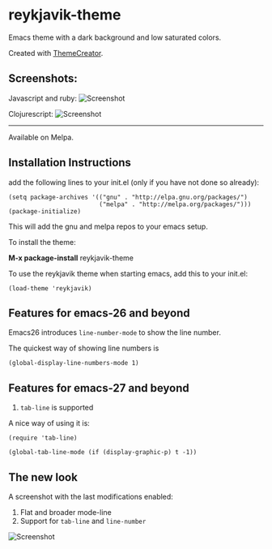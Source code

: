 # reykjavik-theme

Emacs theme with a dark background and low saturated colors.

Created with [ThemeCreator](https://github.com/mswift42/themecreator).

Screenshots:
------------

Javascript and ruby:
![Screenshot ](https://github.com/mswift42/reykjavik-theme/raw/master/tc1emacsreykjavik.png)

Clojurescript:
![Screenshot ](https://github.com/mswift42/reykjavik-theme/raw/master/tc1reykjavikemacsclojure.png)

* * *

Available on Melpa.

Installation Instructions
-------------------------

add the following lines to your init.el (only if you have not done so already):

    (setq package-archives '(("gnu" . "http://elpa.gnu.org/packages/")
                             ("melpa" . "http://melpa.org/packages/")))
    (package-initialize)



This will add the gnu and melpa repos to your emacs setup.

To install the theme:

**M-x package-install** reykjavik-theme


To use the reykjavik theme when starting emacs, add this to your init.el:

    (load-theme 'reykjavik)
    
## Features for emacs-26 and beyond

Emacs26 introduces `line-number-mode` to show the line number.

The quickest way of showing line numbers is
```
(global-display-line-numbers-mode 1)
```
## Features for emacs-27 and beyond

1. `tab-line` is supported

A nice way of using it is:

```
(require 'tab-line)

(global-tab-line-mode (if (display-graphic-p) t -1))
```
## The new look

A screenshot with the last modifications enabled:

1. Flat and broader mode-line
2. Support for `tab-line` and `line-number`

![Screenshot ](https://github.com/paaguti/reykjavik-theme/raw/modetabline-linenumber-reykjavik.png)

